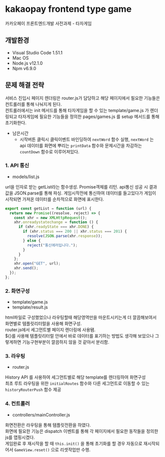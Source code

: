 # kakaopay frontend type game

카카오페이 프론트엔드개발 사전과제 - 타자게임

## 개발환경

- Visual Studio Code 1.51.1
- Mac OS
- Node.js v12.1.0
- Npm v6.9.0

## 문제 해결 전략

서비스 진입시 페이지 렌더링은 router.js가 담당하고 해당 페이지에서 필요한 기능들은 컨트롤러를 통해 나눠지게 된다. <br/>컨트롤러에서는 init 메서드를 통해 타자게임을 할 수 있는 template/game.js 가 렌더링되고 타자게임에 필요한 기능들을 정의한 pages/games.js 를 setup 메서드를 통해 초기화한다.

- 남은시간
  - 시작버튼 클릭시 클릭이벤트 바인딩하여 `nextWord` 함수 실행, `nextWord` 는 api 데이터를 화면에 뿌리는 `printData` 함수와 문제시간을 차감하는 `countDown` 함수로 이루어져있다.

### 1. API 통신

- models/list.js

url을 인자로 받는 getList라는 함수생성.
Promise객체를 리턴.
api통신 성공 시 결과값을 JSON.parse를 통해 파싱.
게임시작전에 통신하여 데이터를 들고있다가 게임이 시작되면 가져온 데이터를 순차적으로 화면에 표시한다.

```javascript
export const getList = function (url) {
  return new Promise((resolve, reject) => {
    const xhr = new XMLHttpRequest();
    xhr.onreadystatechange = function () {
      if (xhr.readyState === xhr.DONE) {
        if (xhr.status === 200 || xhr.status === 201) {
          resolve(JSON.parse(xhr.response));
        } else {
          reject("통신에러입니다.");
        }
      }
    };
    xhr.open("GET", url);
    xhr.send();
  });
};
```

### 2. 화면구성

- template/game.js
- template/result.js

html파일로 구성했었으나 라우팅할때 해당영역만을 마운트시키는게 더 깔끔해보여서 화면별로 템플릿리터럴을 사용해 화면구성.<br/>
router.js에서 세그먼트별 페이지 렌더링에 사용됌. <br/> \${}를 사용해 템플릿리터럴 안에서 바로 데이터를 표기하는 방법도 생각해 보았으나
그렇게하면 기능구현부분이 깔끔하지 않을 것 같아서 분리함.

### 3. 라우팅

- router.js

History API 를 사용하여 세그먼트별로 해당 template를 렌더링하여 화면구성<br/>
최초 루트 라우팅을 위한 `initialRoutes` 함수와 다른 세그먼트로 이동할 수 있는 `historyRouterPush` 함수 제공

### 4. 컨트롤러

- controllers/mainController.js

화면전환은 라우팅을 통해 템플릿전환을 하였다. <br/>
화면에 필요한 기능은 dispatch 이벤트를 통해 각 페이지에서 필요한 동작들을 정의한 js를 맵핑시켰다.<br/>
게임완료 후 재시작을 할 때 `this.init()` 을 통해 초기화를 할 경우 자동으로 재시작되어서 `GameView.reset()` 으로 리셋작업만 수행.

